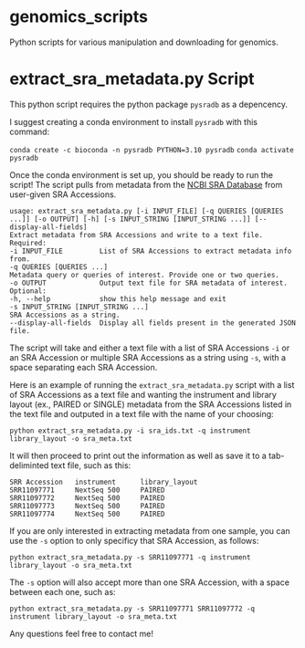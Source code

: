# genomics_scripts
Python scripts for various manipulation and downloading for genomics.

# extract_sra_metadata.py Script

This python script requires the python package `pysradb` as a depencency.

I suggest creating a conda environment to install `pysradb` with this command:

`conda create -c bioconda -n pysradb PYTHON=3.10 pysradb`
`conda activate pysradb`

Once the conda environment is set up, you should be ready to run the script!  The script pulls from metadata from the [NCBI SRA Database](https://www.ncbi.nlm.nih.gov/sra) from user-given SRA Accessions.

```
usage: extract_sra_metadata.py [-i INPUT_FILE] [-q QUERIES [QUERIES ...]] [-o OUTPUT] [-h] [-s INPUT_STRING [INPUT_STRING ...]] [--display-all-fields]                                                                                                                                                                                                                                                                            Extract metadata from SRA Accessions and write to a text file.                                                                                                                                                                                                                                                                                                                                                                    Required:                                                                                                                                                                                                          -i INPUT_FILE         List of SRA Accessions to extract metadata info from.                                                                                                                                      -q QUERIES [QUERIES ...]                                                                                                                                                                                                               Metadata query or queries of interest. Provide one or two queries.                                                                                                                         -o OUTPUT             Output text file for SRA metadata of interest.                                                                                                                                                                                                                                                                                                                                                            Optional:                                                                                                                                                                                                          -h, --help            show this help message and exit                                                                                                                                                            -s INPUT_STRING [INPUT_STRING ...]                                                                                                                                                                                                     SRA Accessions as a string.                                                                                                                                                                --display-all-fields  Display all fields present in the generated JSON file.  
```

The script will take and either a text file with a list of SRA Accessions `-i` or an SRA Accession or multiple SRA Accessions as a string using `-s`, with a space separating each SRA Accession.

Here is an example of running the `extract_sra_metadata.py` script with a list of SRA Accessions as a text file and wanting the instrument and library layout (ex., PAIRED or SINGLE) metadata from the SRA Accessions listed in the text file and outputed in a text file with the name of your choosing:  

`python extract_sra_metadata.py -i sra_ids.txt -q instrument library_layout -o sra_meta.txt`

It will then proceed to print out the information as well as save it to a tab-deliminted text file, such as this:

```
SRR Accession   instrument      library_layout
SRR11097771     NextSeq 500     PAIRED
SRR11097772     NextSeq 500     PAIRED
SRR11097773     NextSeq 500     PAIRED
SRR11097774     NextSeq 500     PAIRED
```

If you are only interested in extracting metadata from one sample, you can use the `-s` option to only specificy that SRA Accession, as follows:  

`python extract_sra_metadata.py -s SRR11097771 -q instrument library_layout -o sra_meta.txt`

The `-s` option will also accept more than one SRA Accession, with a space between each one, such as:  

`python extract_sra_metadata.py -s SRR11097771 SRR11097772 -q instrument library_layout -o sra_meta.txt`

Any questions feel free to contact me!
